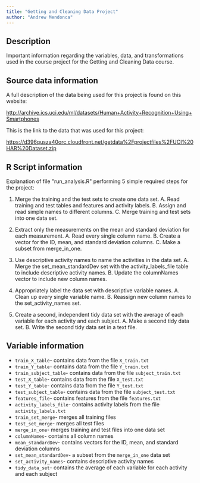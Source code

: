 ```yaml
---
title: "Getting and Cleaning Data Project"
author: "Andrew Mendonca"
---
```



## Description

Important information regarding the variables, data, and transformations
used in the course project for the Getting and Cleaning Data course.


## Source data information

A full description of the data being used for this project is found
on this website:

http://archive.ics.uci.edu/ml/datasets/Human+Activity+Recognition+Using+Smartphones 

This is the link to the data that was used for this project:

https://d396qusza40orc.cloudfront.net/getdata%2Fprojectfiles%2FUCI%20HAR%20Dataset.zip 


## R Script information

Explanation of file "run_analysis.R" performing 5 simple required steps for the project:

1.  Merge the training and the test sets to create one data set.
  A.  Read training and test tables and features and activity labels.
  B.  Assign and read simple names to different columns.
  C.  Merge training and test sets into one data set.
  
2. Extract only the measurements on the mean and standard deviation for each measurement.
  A.  Read every single column name.
  B.  Create a vector for the ID, mean, and standard deviation columns.
  C.  Make a subset from merge_in_one.
  
3.  Use descriptive activity names to name the activities in the data set.
  A.  Merge the set_mean_standardDev set with the activity_labels_file table to include descriptive activity names.
  B.  Update the columnNames vector to include new column names.

4.  Appropriately label the data set with descriptive variable names.
  A.  Clean up every single variable name.
  B.  Reassign new column names to the set_activity_names set.
  
5.  Create a second, independent tidy data set with the average of each variable for each activity and each subject.
  A.  Make a second tidy data set.
  B.  Write the second tidy data set in a text file.
  
  
## Variable information

* `train_X_table`- contains data from the file `X_train.txt`
* `train_Y_table`- contains data from the file `Y_train.txt`
* `train_subject_table`- contains data from the file `subject_train.txt`
* `test_X_table`- contains data from the file `X_test.txt`
* `test_Y_table`- contains data from the file `Y_test.txt`
* `test_subject_table`- contains data from the file `subject_test.txt`
* `features_file`- contains features from the file `features.txt`
* `activity_labels_file`- contains activity labels from the file `activity_labels.txt`
* `train_set_merge`- merges all training files
* `test_set_merge`- merges all test files
* `merge_in_one`- merges training and test files into one data set
* `columnNames`- contains all column names
* `mean_standardDev`- contains vectors for the ID, mean, and standard deviation columns
* `set_mean_standardDev`- a subset from the `merge_in_one` data set
* `set_activity_names`- contains descriptive activity names
* `tidy_data_set`- contains the average of each variable for each activity and each subject